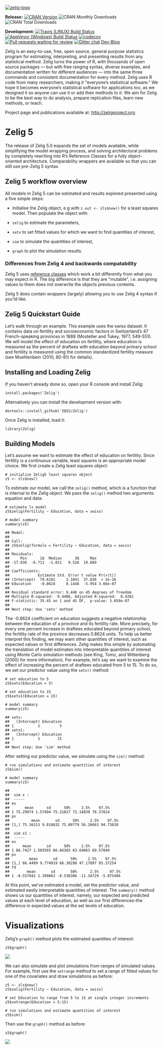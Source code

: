 <!-- README.md is generated from README.Rmd. Please edit that file -->
[![zelig-logo](README_files/img/zelig.png)](http://zeligproject.org)

<!--- Badges ----->
**Release:** [![CRAN
Version](http://www.r-pkg.org/badges/version/Zelig)](http://cran.r-project.org/package=Zelig)
![CRAN Monthly
Downloads](http://cranlogs.r-pkg.org/badges/last-month/Zelig) ![CRAN
Total Downloads](http://cranlogs.r-pkg.org/badges/grand-total/Zelig)

**Development:** [![Travis (LINUX) Build
Status](https://travis-ci.org/IQSS/Zelig.svg?branch=master)](https://travis-ci.org/IQSS/Zelig)
[![AppVeyor (Windows) Build
Status](https://ci.appveyor.com/api/projects/status/github/IQSS/Zelig?branch=master&svg=true)](https://ci.appveyor.com/project/IQSS/Zelig)
[![codecov](https://codecov.io/gh/IQSS/Zelig/branch/master/graph/badge.svg)](https://codecov.io/gh/IQSS/Zelig)
[![Pull requests waiting for
review](https://badge.waffle.io/iqss/zelig.svg?label=development)](https://waffle.io/iqss/zelig)
[![Gitter
chat](https://badges.gitter.im/Zelig-dev/gitter.png)](https://gitter.im/Zelig-dev/Lobby?utm_source=share-link&utm_medium=link&utm_campaign=share-link)
[Dev-Blog](https://medium.com/zelig-dev)

Zelig is an easy-to-use, free, open source, general purpose statistics
program for estimating, interpreting, and presenting results from any
statistical method. Zelig turns the power of R, with thousands of open
source packages — but with free ranging syntax, diverse examples, and
documentation written for different audiences — into the same three
commands and consistent documentation for every method. Zelig uses R
code from many researchers, making it "everyone’s statistical software."
We hope it becomes everyone’s statistical software for applications too,
as we designed it so anyone can use it or add their methods to it. We
aim for Zelig to be the best way to do analysis, prepare replication
files, learn new methods, or teach.

Project page and publications available at: <http://zeligproject.org>.

Zelig 5
=======

The release of Zelig 5.0 expands the set of models available, while
simplifying the model wrapping process, and solving architectural
problems by completely rewriting into R’s Reference Classes for a fully
object-oriented architecture. Comparability wrappers are available so
that you can still use pre-Zelig 5 syntax.

Zelig 5 workflow overview
-------------------------

All models in Zelig 5 can be estimated and results explored presented
using a five simple steps:

-   Initialise the Zelig object, e.g with `z.out <- zls$new()` for a
    least squares model. Then populate the object with:

-   `zelig` to estimate the parameters,

-   `setx` to set fitted values for which we want to find quantities of
    interest,

-   `sim` to simulate the quantities of interest,

-   `graph` to plot the simulation results.

### Differences from Zelig 4 and backwards compatability

Zelig 5 uses [reference classes](http://adv-r.had.co.nz/R5.html) which
work a bit differently from what you may expect in R. The big difference
is that they are "mutable", i.e. assigning values to them does not
overwrite the objects previous contents.

Zelig 5 does contain wrappers (largely) allowing you to use Zelig 4
syntax if you'ld like.

Zelig 5 Quickstart Guide
------------------------

Let’s walk through an example. This example uses the swiss dataset. It
contains data on fertility and socioeconomic factors in Switzerland’s 47
French-speaking provinces in 1888 (Mosteller and Tukey, 1977, 549-551).
We will model the effect of education on fertility, where education is
measured as the percent of draftees with education beyond primary school
and fertility is measured using the common standardized fertility
measure (see Muehlenbein (2010, 80-81) for details).

Installing and Loading Zelig
----------------------------

If you haven't already done so, open your R console and install Zelig:

    install.packages('Zelig')

Alternatively you can install the development version with:

    devtools::install_github('IQSS/Zelig')

Once Zelig is installed, load it:

    library(Zelig)

Building Models
---------------

Let’s assume we want to estimate the effect of education on fertility.
Since fertility is a continuous variable, least squares is an
appropriate model choice. We first create a Zelig least squares object:

    # initialize Zelig5 least squares object
    z5 <- zls$new()

To estimate our model, we call the `zelig()` method, which is a function
that is internal to the Zelig object. We pass the `zelig()` method two
arguments: equation and data:

    # estimate ls model
    z5$zelig(Fertility ~ Education, data = swiss)

    # model summary
    summary(z5)

    ## Model: 
    ## 
    ## Call:
    ## z5$zelig(formula = Fertility ~ Education, data = swiss)
    ## 
    ## Residuals:
    ##     Min      1Q  Median      3Q     Max 
    ## -17.036  -6.711  -1.011   9.526  19.689 
    ## 
    ## Coefficients:
    ##             Estimate Std. Error t value Pr(>|t|)
    ## (Intercept)  79.6101     2.1041  37.836  < 2e-16
    ## Education    -0.8624     0.1448  -5.954 3.66e-07
    ## 
    ## Residual standard error: 9.446 on 45 degrees of freedom
    ## Multiple R-squared:  0.4406, Adjusted R-squared:  0.4282 
    ## F-statistic: 35.45 on 1 and 45 DF,  p-value: 3.659e-07
    ## 
    ## Next step: Use 'setx' method

The -0.8624 coefficient on education suggests a negative relationship
between the education of a province and its fertility rate. More
precisely, for every one percent increase in draftees educated beyond
primary school, the fertility rate of the province decreases 0.8624
units. To help us better interpret this finding, we may want other
quantities of interest, such as expected values or first differences.
Zelig makes this simple by automating the translation of model estimates
into interpretable quantities of interest using Monte Carlo simulation
methods (see King, Tomz, and Wittenberg (2000) for more information).
For example, let’s say we want to examine the effect of increasing the
percent of draftees educated from 5 to 15. To do so, we set our
predictor value using the `setx()` method:

    # set education to 5
    z5$setx(Education = 5)

    # set education to 15
    z5$setx1(Education = 15)

    # model summary
    summary(z5)

    ## setx:
    ##   (Intercept) Education
    ## 1           1         5
    ## setx1:
    ##   (Intercept) Education
    ## 1           1        15
    ## 
    ## Next step: Use 'sim' method

After setting our predictor value, we simulate using the `sim()` method:

    # run simulations and estimate quantities of interest
    z5$sim()

    # model summary
    summary(z5)

    ## 
    ##  sim x :
    ##  -----
    ## ev
    ##       mean      sd      50%     2.5%    97.5%
    ## 1 75.29974 1.57494 75.31827 72.14839 78.37814
    ## pv
    ##          mean       sd      50%     2.5%    97.5%
    ## [1,] 75.36313 9.818832 75.00779 56.26663 94.73028
    ## 
    ##  sim x1 :
    ##  -----
    ## ev
    ##      mean       sd      50%     2.5%    97.5%
    ## 1 66.7427 1.503565 66.66365 63.64063 69.57049
    ## pv
    ##         mean       sd      50%     2.5%    97.5%
    ## [1,] 66.4499 9.774919 66.30298 47.17897 85.37254
    ## fd
    ##        mean       sd       50%      2.5%     97.5%
    ## 1 -8.557041 1.399663 -8.538386 -11.34729 -5.875406

At this point, we’ve estimated a model, set the predictor value, and
estimated easily interpretable quantities of interest. The `summary()`
method shows us our quantities of interest, namely, our expected and
predicted values at each level of education, as well as our first
differences–the difference in expected values at the set levels of
education.

Visualizations
==============

Zelig’s `graph()` method plots the estimated quantities of interest:

    z5$graph()

![](README_files/figure-markdown_strict/example_plot_graph-1.png)

We can also simulate and plot simulations from ranges of simulated
values. For example, first use the `setrange` method to set a range of
fitted values for one of the covariates and draw simulations as before:

    z5 <- zls$new()
    z5$zelig(Fertility ~ Education, data = swiss)

    # set Education to range from 5 to 15 at single integer increments
    z5$setrange(Education = 5:15)

    # run simulations and estimate quantities of interest
    z5$sim()

Then use the `graph()` method as before:

    z5$graph()

![](README_files/figure-markdown_strict/example_plot_ci_plot-1.png)
